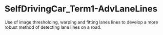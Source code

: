 # SelfDrivingCar_Term1-AdvLaneLines
 Use of image thresholding, warping and fitting lanes lines to develop a more robust method of detecting lane lines on a road.
